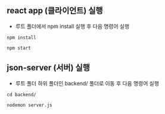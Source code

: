 ## react app (클라이언트) 실행

- 루트 폴더에서 npm install 실행 후 다음 명령어 실행

```
npm install
```

```
npm start
```

## json-server (서버) 실행

- 루트 폴더 하위 폴더인 backend/ 폴더로 이동 후 다음 명령어 실행

```
cd backend/
```

```
nodemon server.js
```

